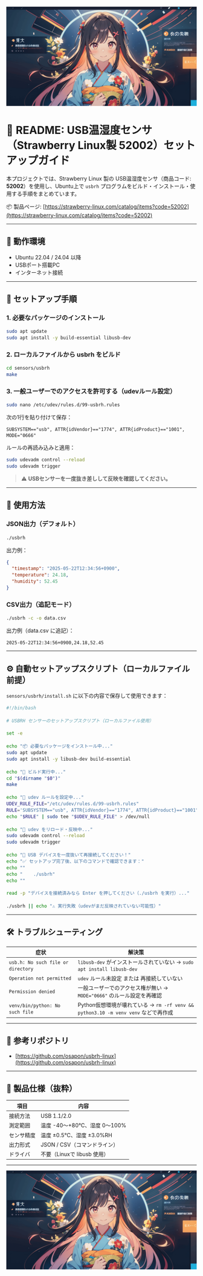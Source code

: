 ![タイトル画像](readme/header.png)

# 📘 README: USB温湿度センサ（Strawberry Linux製 52002）セットアップガイド

本プロジェクトでは、Strawberry Linux 製の USB温湿度センサ（商品コード: **52002**）を使用し、Ubuntu上で `usbrh` プログラムをビルド・インストール・使用する手順をまとめています。

📦 製品ページ: [https://strawberry-linux.com/catalog/items?code=52002](https://strawberry-linux.com/catalog/items?code=52002)

---

## 🔧 動作環境

* Ubuntu 22.04 / 24.04 以降
* USBポート搭載PC
* インターネット接続

---

## 🚀 セットアップ手順

### 1. 必要なパッケージのインストール

```bash
sudo apt update
sudo apt install -y build-essential libusb-dev
```

### 2. ローカルファイルから usbrh をビルド

```bash
cd sensors/usbrh
make
```

### 3. 一般ユーザーでのアクセスを許可する（udevルール設定）

```bash
sudo nano /etc/udev/rules.d/99-usbrh.rules
```

次の1行を貼り付けて保存：

```
SUBSYSTEM=="usb", ATTR{idVendor}=="1774", ATTR{idProduct}=="1001", MODE="0666"
```

ルールの再読み込みと適用：

```bash
sudo udevadm control --reload
sudo udevadm trigger
```

> ⚠️ **USBセンサーを一度抜き差しして反映を確認してください。**

---

## 🧪 使用方法

### JSON出力（デフォルト）

```bash
./usbrh
```

出力例：

```json
{
  "timestamp": "2025-05-22T12:34:56+0900",
  "temperature": 24.18,
  "humidity": 52.45
}
```

### CSV出力（追記モード）

```bash
./usbrh -c -o data.csv
```

出力例（data.csv に追記）：

```
2025-05-22T12:34:56+0900,24.18,52.45
```

---

## ⚙️ 自動セットアップスクリプト（ローカルファイル前提）

`sensors/usbrh/install.sh` に以下の内容で保存して使用できます：

```bash
#!/bin/bash

# USBRH センサーのセットアップスクリプト（ローカルファイル使用）

set -e

echo "📦 必要なパッケージをインストール中..."
sudo apt update
sudo apt install -y libusb-dev build-essential

echo "🔨 ビルド実行中..."
cd "$(dirname "$0")"
make

echo "📜 udev ルールを設定中..."
UDEV_RULE_FILE="/etc/udev/rules.d/99-usbrh.rules"
RULE='SUBSYSTEM=="usb", ATTR{idVendor}=="1774", ATTR{idProduct}=="1001", MODE="0666"'
echo "$RULE" | sudo tee "$UDEV_RULE_FILE" > /dev/null

echo "🔁 udev をリロード・反映中..."
sudo udevadm control --reload
sudo udevadm trigger

echo "🔌 USB デバイスを一度抜いて再接続してください！"
echo "✅ セットアップ完了後、以下のコマンドで確認できます："
echo ""
echo "    ./usbrh"
echo ""

read -p "デバイスを接続済みなら Enter を押してください（./usbrh を実行）..."

./usbrh || echo "⚠️ 実行失敗（udevがまだ反映されていない可能性）"
```

---

## 🛠 トラブルシューティング

| 症状                                 | 解決策                                                                |
| ---------------------------------- | ------------------------------------------------------------------ |
| `usb.h: No such file or directory` | `libusb-dev` がインストールされていない → `sudo apt install libusb-dev`         |
| `Operation not permitted`          | `udev` ルール未設定 または 再接続していない                                         |
| `Permission denied`                | 一般ユーザーでのアクセス権が無い → `MODE="0666"` のルール設定を再確認                        |
| `venv/bin/python: No such file`    | Python仮想環境が壊れている → `rm -rf venv && python3.10 -m venv venv` などで再作成 |

---

## 📂 参考リポジトリ

* [https://github.com/osapon/usbrh-linux](https://github.com/osapon/usbrh-linux)

---

## 📝 製品仕様（抜粋）

| 項目    | 内容                    |
| ----- | --------------------- |
| 接続方法  | USB 1.1/2.0           |
| 測定範囲  | 温度 -40～+80℃、湿度 0～100% |
| センサ精度 | 温度 ±0.5℃、湿度 ±3.0%RH   |
| 出力形式  | JSON / CSV（コマンドライン）   |
| ドライバ  | 不要（Linuxで libusb 使用）  |

---
![タイトル画像](readme/header.png)